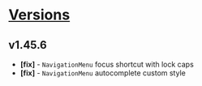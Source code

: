 # [Versions](https://github.com/Tracktor/design-system/releases)

## v1.45.6
- **[fix]** - `NavigationMenu` focus shortcut with lock caps
- **[fix]** - `NavigationMenu` autocomplete custom style
